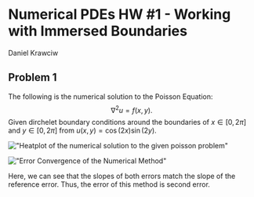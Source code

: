 # Numerical PDEs HW #1 - Working with Immersed Boundaries

Daniel Krawciw

## Problem 1

The following is the numerical solution to the Poisson Equation: $$\nabla^2 u = f(x,y).$$ Given dirchelet boundary conditions around the boundaries of $x \in [0, 2\pi]$ and $y \in [0, 2\pi]$ from $u(x,y) = \cos(2x) \sin(2y)$.

!["Heatplot of the numerical solution to the given poisson problem"](output/problem1_1.svg)

!["Error Convergence of the Numerical Method"](output/problem1_2.svg)

Here, we can see that the slopes of both errors match the slope of the reference error. Thus, the error of this method is second error.
